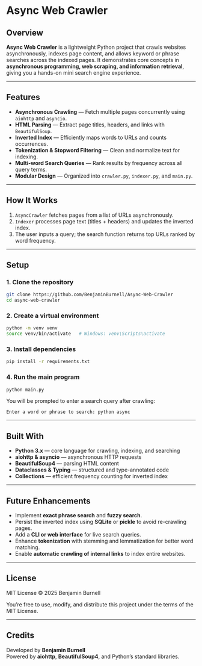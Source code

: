 # Async Web Crawler

## Overview

**Async Web Crawler** is a lightweight Python project that crawls websites asynchronously, indexes page content, and allows keyword or phrase searches across the indexed pages.
It demonstrates core concepts in **asynchronous programming, web scraping, and information retrieval**, giving you a hands-on mini search engine experience.

---

## Features

* **Asynchronous Crawling** — Fetch multiple pages concurrently using `aiohttp` and `asyncio`.
* **HTML Parsing** — Extract page titles, headers, and links with `BeautifulSoup`.
* **Inverted Index** — Efficiently maps words to URLs and counts occurrences.
* **Tokenization & Stopword Filtering** — Clean and normalize text for indexing.
* **Multi-word Search Queries** — Rank results by frequency across all query terms.
* **Modular Design** — Organized into `crawler.py`, `indexer.py`, and `main.py`.

---

## How It Works

1. `AsyncCrawler` fetches pages from a list of URLs asynchronously.
2. `Indexer` processes page text (titles + headers) and updates the inverted index.
3. The user inputs a query; the search function returns top URLs ranked by word frequency.

---

## Setup

### 1. Clone the repository

```bash
git clone https://github.com/BenjaminBurnell/Async-Web-Crawler
cd async-web-crawler
```

### 2. Create a virtual environment

```bash
python -m venv venv
source venv/bin/activate   # Windows: venv\Scripts\activate
```

### 3. Install dependencies

```bash
pip install -r requirements.txt
```

### 4. Run the main program

```bash
python main.py
```

You will be prompted to enter a search query after crawling:

```
Enter a word or phrase to search: python async
```

---

## Built With

* **Python 3.x** — core language for crawling, indexing, and searching
* **aiohttp & asyncio** — asynchronous HTTP requests
* **BeautifulSoup4** — parsing HTML content
* **Dataclasses & Typing** — structured and type-annotated code
* **Collections** — efficient frequency counting for inverted index

---

## Future Enhancements

* Implement **exact phrase search** and **fuzzy search**.
* Persist the inverted index using **SQLite** or **pickle** to avoid re-crawling pages.
* Add a **CLI or web interface** for live search queries.
* Enhance **tokenization** with stemming and lemmatization for better word matching.
* Enable **automatic crawling of internal links** to index entire websites.

---

## License

MIT License © 2025 Benjamin Burnell

You’re free to use, modify, and distribute this project under the terms of the MIT License.

---

## Credits

Developed by **Benjamin Burnell**  
Powered by **aiohttp**, **BeautifulSoup4**, and Python’s standard libraries.
